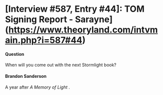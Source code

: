 # [Interview #587, Entry #44]: TOM Signing Report - Sarayne](https://www.theoryland.com/intvmain.php?i=587#44)

#### Question

When will you come out with the next Stormlight book?

#### Brandon Sanderson

A year after
*A Memory of Light*
.


